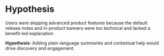 # Hypothesis

Users were skipping advanced product features because the default release notes and in-product banners were too technical and lacked a benefit-led explanation.

**Hypothesis**: Adding plain-language summaries and contextual help would drive discovery and engagement.

